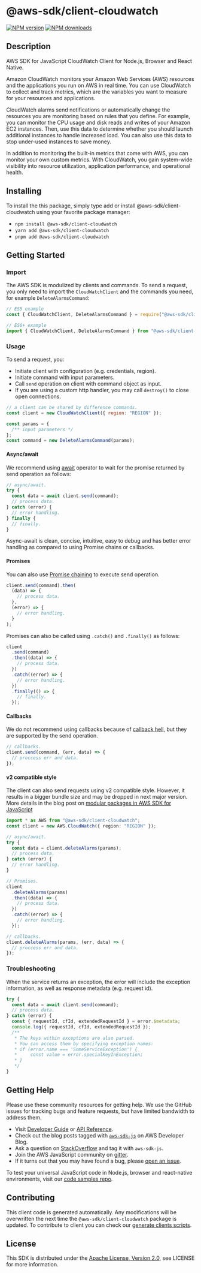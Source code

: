 # @aws-sdk/client-cloudwatch

[![NPM version](https://img.shields.io/npm/v/@aws-sdk/client-cloudwatch/latest.svg)](https://www.npmjs.com/package/@aws-sdk/client-cloudwatch)
[![NPM downloads](https://img.shields.io/npm/dm/@aws-sdk/client-cloudwatch.svg)](https://www.npmjs.com/package/@aws-sdk/client-cloudwatch)

## Description

AWS SDK for JavaScript CloudWatch Client for Node.js, Browser and React Native.

<p>Amazon CloudWatch monitors your Amazon Web Services (AWS) resources and the
applications you run on AWS in real time. You can use CloudWatch to collect and track
metrics, which are the variables you want to measure for your resources and
applications.</p>

<p>CloudWatch alarms send notifications or automatically change the resources you are monitoring based on rules
that you define. For example, you can monitor the CPU usage and disk reads and writes of your Amazon EC2
instances. Then, use this data to determine whether you should launch
additional instances to handle increased load. You can also use this data to stop
under-used instances to save
money.</p>

<p>In addition to monitoring the built-in metrics that come with AWS, you can monitor
your own custom metrics. With CloudWatch, you gain system-wide visibility into resource
utilization, application performance, and operational health.</p>

## Installing

To install the this package, simply type add or install @aws-sdk/client-cloudwatch
using your favorite package manager:

- `npm install @aws-sdk/client-cloudwatch`
- `yarn add @aws-sdk/client-cloudwatch`
- `pnpm add @aws-sdk/client-cloudwatch`

## Getting Started

### Import

The AWS SDK is modulized by clients and commands.
To send a request, you only need to import the `CloudWatchClient` and
the commands you need, for example `DeleteAlarmsCommand`:

```js
// ES5 example
const { CloudWatchClient, DeleteAlarmsCommand } = require("@aws-sdk/client-cloudwatch");
```

```ts
// ES6+ example
import { CloudWatchClient, DeleteAlarmsCommand } from "@aws-sdk/client-cloudwatch";
```

### Usage

To send a request, you:

- Initiate client with configuration (e.g. credentials, region).
- Initiate command with input parameters.
- Call `send` operation on client with command object as input.
- If you are using a custom http handler, you may call `destroy()` to close open connections.

```js
// a client can be shared by difference commands.
const client = new CloudWatchClient({ region: "REGION" });

const params = {
  /** input parameters */
};
const command = new DeleteAlarmsCommand(params);
```

#### Async/await

We recommend using [await](https://developer.mozilla.org/en-US/docs/Web/JavaScript/Reference/Operators/await)
operator to wait for the promise returned by send operation as follows:

```js
// async/await.
try {
  const data = await client.send(command);
  // process data.
} catch (error) {
  // error handling.
} finally {
  // finally.
}
```

Async-await is clean, concise, intuitive, easy to debug and has better error handling
as compared to using Promise chains or callbacks.

#### Promises

You can also use [Promise chaining](https://developer.mozilla.org/en-US/docs/Web/JavaScript/Guide/Using_promises#chaining)
to execute send operation.

```js
client.send(command).then(
  (data) => {
    // process data.
  },
  (error) => {
    // error handling.
  }
);
```

Promises can also be called using `.catch()` and `.finally()` as follows:

```js
client
  .send(command)
  .then((data) => {
    // process data.
  })
  .catch((error) => {
    // error handling.
  })
  .finally(() => {
    // finally.
  });
```

#### Callbacks

We do not recommend using callbacks because of [callback hell](http://callbackhell.com/),
but they are supported by the send operation.

```js
// callbacks.
client.send(command, (err, data) => {
  // proccess err and data.
});
```

#### v2 compatible style

The client can also send requests using v2 compatible style.
However, it results in a bigger bundle size and may be dropped in next major version. More details in the blog post
on [modular packages in AWS SDK for JavaScript](https://aws.amazon.com/blogs/developer/modular-packages-in-aws-sdk-for-javascript/)

```ts
import * as AWS from "@aws-sdk/client-cloudwatch";
const client = new AWS.CloudWatch({ region: "REGION" });

// async/await.
try {
  const data = client.deleteAlarms(params);
  // process data.
} catch (error) {
  // error handling.
}

// Promises.
client
  .deleteAlarms(params)
  .then((data) => {
    // process data.
  })
  .catch((error) => {
    // error handling.
  });

// callbacks.
client.deleteAlarms(params, (err, data) => {
  // proccess err and data.
});
```

### Troubleshooting

When the service returns an exception, the error will include the exception information,
as well as response metadata (e.g. request id).

```js
try {
  const data = await client.send(command);
  // process data.
} catch (error) {
  const { requestId, cfId, extendedRequestId } = error.$metadata;
  console.log({ requestId, cfId, extendedRequestId });
  /**
   * The keys within exceptions are also parsed.
   * You can access them by specifying exception names:
   * if (error.name === 'SomeServiceException') {
   *     const value = error.specialKeyInException;
   * }
   */
}
```

## Getting Help

Please use these community resources for getting help.
We use the GitHub issues for tracking bugs and feature requests, but have limited bandwidth to address them.

- Visit [Developer Guide](https://docs.aws.amazon.com/sdk-for-javascript/v3/developer-guide/welcome.html)
  or [API Reference](https://docs.aws.amazon.com/AWSJavaScriptSDK/v3/latest/index.html).
- Check out the blog posts tagged with [`aws-sdk-js`](https://aws.amazon.com/blogs/developer/tag/aws-sdk-js/)
  on AWS Developer Blog.
- Ask a question on [StackOverflow](https://stackoverflow.com/questions/tagged/aws-sdk-js) and tag it with `aws-sdk-js`.
- Join the AWS JavaScript community on [gitter](https://gitter.im/aws/aws-sdk-js-v3).
- If it turns out that you may have found a bug, please [open an issue](https://github.com/aws/aws-sdk-js-v3/issues/new/choose).

To test your universal JavaScript code in Node.js, browser and react-native environments,
visit our [code samples repo](https://github.com/aws-samples/aws-sdk-js-tests).

## Contributing

This client code is generated automatically. Any modifications will be overwritten the next time the `@aws-sdk/client-cloudwatch` package is updated.
To contribute to client you can check our [generate clients scripts](https://github.com/aws/aws-sdk-js-v3/tree/main/scripts/generate-clients).

## License

This SDK is distributed under the
[Apache License, Version 2.0](http://www.apache.org/licenses/LICENSE-2.0),
see LICENSE for more information.
